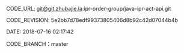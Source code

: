 CODE_URL: git@git.zhubajie.la:ipr-order-group/java-ipr-act-api.git

CODE_REVISION: 5e2bb7d78edf99373805406d8b92c42d07044b4b

DATE: 2018-07-16 02:17:42

CODE_BRANCH：master
